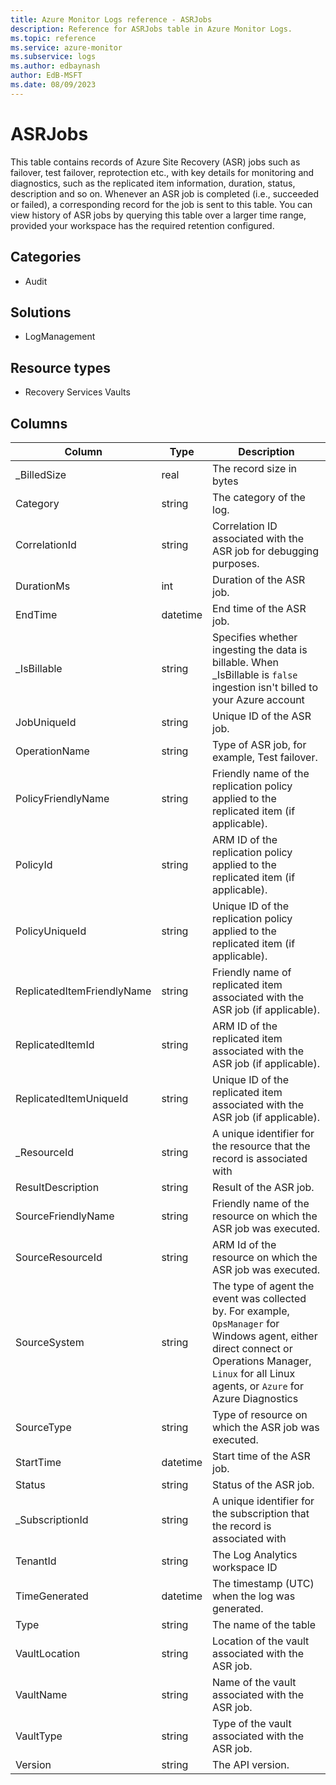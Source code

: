 ```yaml
---
title: Azure Monitor Logs reference - ASRJobs
description: Reference for ASRJobs table in Azure Monitor Logs.
ms.topic: reference
ms.service: azure-monitor
ms.subservice: logs
ms.author: edbaynash
author: EdB-MSFT
ms.date: 08/09/2023
---
```


# ASRJobs

This table contains records of Azure Site Recovery (ASR) jobs such as failover, test failover, reprotection etc., with key details for monitoring and diagnostics, such as the replicated item information, duration, status, description and so on. Whenever an ASR job is completed (i.e., succeeded or failed), a corresponding record for the job is sent to this table. You can view history of ASR jobs by querying this table over a larger time range, provided your workspace has the required retention configured.

## Categories

- Audit
## Solutions

- LogManagement
## Resource types

- Recovery Services Vaults




## Columns

| Column | Type | Description |
|---|---|---|
| _BilledSize | real | The record size in bytes |
| Category | string | The category of the log. |
| CorrelationId | string | Correlation ID associated with the ASR job for debugging purposes. |
| DurationMs | int | Duration of the ASR job. |
| EndTime | datetime | End time of the ASR job. |
| _IsBillable | string | Specifies whether ingesting the data is billable. When _IsBillable is `false` ingestion isn't billed to your Azure account |
| JobUniqueId | string | Unique ID of the ASR job. |
| OperationName | string | Type of ASR job, for example, Test failover. |
| PolicyFriendlyName | string | Friendly name of the replication policy applied to the replicated item (if applicable). |
| PolicyId | string | ARM ID of the replication policy applied to the replicated item (if applicable). |
| PolicyUniqueId | string | Unique ID of the replication policy applied to the replicated item (if applicable). |
| ReplicatedItemFriendlyName | string | Friendly name of replicated item associated with the ASR job (if applicable). |
| ReplicatedItemId | string | ARM ID of the replicated item associated with the ASR job (if applicable). |
| ReplicatedItemUniqueId | string | Unique ID of the replicated item associated with the ASR job (if applicable). |
| _ResourceId | string | A unique identifier for the resource that the record is associated with |
| ResultDescription | string | Result of the ASR job. |
| SourceFriendlyName | string | Friendly name of the resource on which the ASR job was executed. |
| SourceResourceId | string | ARM Id of the resource on which the ASR job was executed. |
| SourceSystem | string | The type of agent the event was collected by. For example, `OpsManager` for Windows agent, either direct connect or Operations Manager, `Linux` for all Linux agents, or `Azure` for Azure Diagnostics |
| SourceType | string | Type of resource on which the ASR job was executed. |
| StartTime | datetime | Start time of the ASR job. |
| Status | string | Status of the ASR job. |
| _SubscriptionId | string | A unique identifier for the subscription that the record is associated with |
| TenantId | string | The Log Analytics workspace ID |
| TimeGenerated | datetime | The timestamp (UTC) when the log was generated. |
| Type | string | The name of the table |
| VaultLocation | string | Location of the vault associated with the ASR job. |
| VaultName | string | Name of the vault associated with the ASR job. |
| VaultType | string | Type of the vault associated with the ASR job. |
| Version | string | The API version. |
